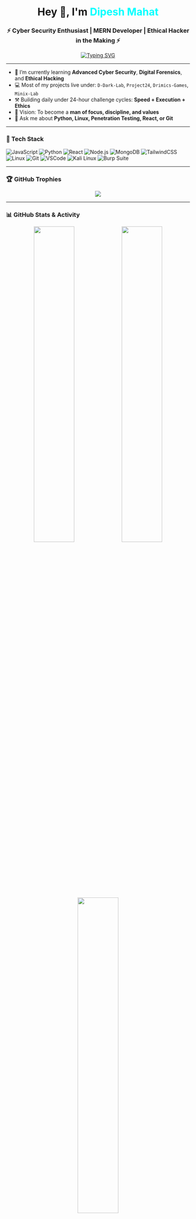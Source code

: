 <!-- Title Banner -->
<h1 align="center">Hey 👋, I'm <span style="color:#00ffff;">Dipesh Mahat</span></h1>
<h3 align="center">⚡ Cyber Security Enthusiast | MERN Developer | Ethical Hacker in the Making ⚡</h3>

<!-- Typing animation -->
<p align="center">
  <a href="https://github.com/Dipesh-Mahat">
    <img src="https://readme-typing-svg.herokuapp.com?font=Fira+Code&pause=1000&center=true&vCenter=true&width=500&lines=Full-Stack+Developer+%F0%9F%92%BB;Cyber+Security+Learner+%F0%9F%94%92;Bug+Bounty+Hunter+in+progress...;Lover+of+Discipline+%26+Focus" alt="Typing SVG" />
  </a>
</p>

---

<!-- Quick Overview -->
- 🌱 I’m currently learning **Advanced Cyber Security**, **Digital Forensics**, and **Ethical Hacking**
- 💻 Most of my projects live under: `D-Dark-Lab`, `Project24`, `Drimics-Games`, `Minix-Lab`
- ⚒️ Building daily under 24-hour challenge cycles: **Speed + Execution + Ethics**
- 🎯 Vision: To become a **man of focus, discipline, and values**
- 💬 Ask me about **Python, Linux, Penetration Testing, React, or Git**

---

### 🧰 Tech Stack
![JavaScript](https://img.shields.io/badge/-JavaScript-black?style=flat-square&logo=javascript)
![Python](https://img.shields.io/badge/-Python-black?style=flat-square&logo=python)
![React](https://img.shields.io/badge/-React-black?style=flat-square&logo=react)
![Node.js](https://img.shields.io/badge/-Node.js-black?style=flat-square&logo=node.js)
![MongoDB](https://img.shields.io/badge/-MongoDB-black?style=flat-square&logo=mongodb)
![TailwindCSS](https://img.shields.io/badge/-TailwindCSS-black?style=flat-square&logo=tailwind-css)
![Linux](https://img.shields.io/badge/-Linux-black?style=flat-square&logo=linux)
![Git](https://img.shields.io/badge/-Git-black?style=flat-square&logo=git)
![VSCode](https://img.shields.io/badge/-VSCode-black?style=flat-square&logo=visual-studio-code)
![Kali Linux](https://img.shields.io/badge/-Kali%20Linux-black?style=flat-square&logo=kalilinux)
![Burp Suite](https://img.shields.io/badge/-Burp%20Suite-black?style=flat-square&logo=burpsuite)

---

### 🏆 GitHub Trophies
<p align="center">
  <img src="https://github-profile-trophy.vercel.app/?username=Dipesh-Mahat&theme=tokyonight&no-frame=true&no-bg=true&margin-w=10&rank=SECRET,SSS,AAA,AA,A,B,C" />
</p>

---

### 📊 GitHub Stats & Activity
<p align="center">
  <img src="https://github-readme-stats.vercel.app/api?username=Dipesh-Mahat&show_icons=true&theme=tokyonight&count_private=true" width="47%" />
  <img src="https://github-readme-streak-stats.herokuapp.com?user=Dipesh-Mahat&theme=tokyonight" width="47%" />
  <img src="https://github-readme-stats.vercel.app/api/top-langs/?username=Dipesh-Mahat&layout=compact&theme=tokyonight" width="47%" />
</p>

---

### 🔥 Contribution Graph
<p align="center">
  <img src="https://github-readme-activity-graph.vercel.app/graph?username=Dipesh-Mahat&bg_color=1a1b27&color=00ffff&line=00ffff&point=00ffff&area=true&hide_border=true" />
</p>

---

### 📈 Profile Views
<p align="center">
  <img src="https://komarev.com/ghpvc/?username=Dipesh-Mahat&label=Profile%20views&color=brightgreen&style=flat" />
</p>

---

### 🤝 Let's Connect

- 🔗 Email: [dipesh.mahat.dev@gmail.com](mailto:dipesh.mahat.dev@gmail.com)

---

> _“Discipline. Vision. Integrity. This is how I build — this is how I live.”_

---
